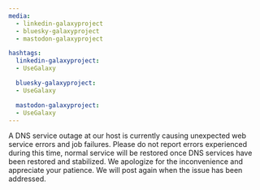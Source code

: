 ```yaml
---
media:
  - linkedin-galaxyproject
  - bluesky-galaxyproject
  - mastodon-galaxyproject

hashtags:
  linkedin-galaxyproject:
  - UseGalaxy

  bluesky-galaxyproject:
  - UseGalaxy

  mastodon-galaxyproject:
  - UseGalaxy
---
```

A DNS service outage at our host is currently causing unexpected web service errors and job failures. Please do not report errors experienced during this time, normal service will be restored once DNS services have been restored and stabilized. We apologize for the inconvenience and appreciate your patience. We will post again when the issue has been addressed.
